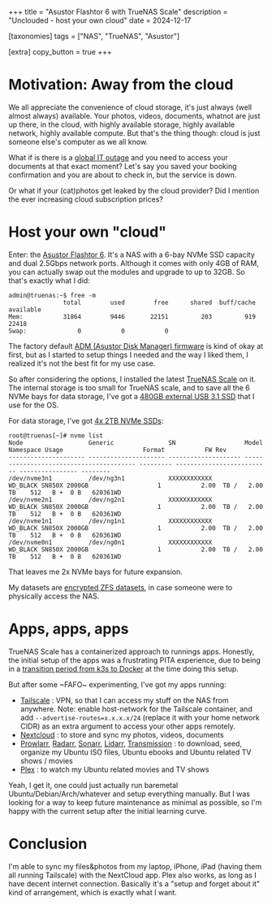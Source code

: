 +++
title = "Asustor Flashtor 6 with TrueNAS Scale"
description = "Unclouded - host your own cloud"
date = 2024-12-17

[taxonomies]
tags = ["NAS", "TrueNAS", "Asustor"]

[extra]
copy_button = true
+++

# Motivation: Away from the cloud

We all appreciate the convenience of cloud storage, it's just always (well almost always) available. Your photos, videos, documents, whatnot are just up there, in the cloud, with highly available storage, highly available network, highly available compute. But that's the thing though: cloud is just someone else's computer as we all know.

What if is there is a [global IT outage](https://www.weforum.org/stories/2024/07/global-outage-it-cyber-resilience-alarm-world/) and you need to access your documents at that exact moment? Let's say you saved your booking confirmation and you are about to check in, but the service is down. 

Or what if your (cat)photos get leaked by the cloud provider? Did I mention the ever increasing cloud subscription prices?

# Host your own "cloud"

Enter: the [Asustor Flashtor 6](https://www.asustor.com/en/product?p_id=79). It's a NAS with a 6-bay NVMe SSD capacity and dual 2.5Gbps network ports. Although it comes with only 4GB of RAM, you can actually swap out the modules and upgrade to up to 32GB. So that's exactly what I did:
```
admin@truenas:~$ free -m
               total        used        free      shared  buff/cache   available
Mem:           31864        9446       22151         203         919       22418
Swap:              0           0           0
```

The factory default [ADM (Asustor Disk Manager) firmware](https://www.asustor.com/service/release_notes) is kind of okay at first, but as I started to setup things I needed and the way I liked them, I realized it's not the best fit for my use case.

So after considering the options, I installed the latest [TrueNAS Scale](https://www.truenas.com/truenas-scale/) on it. The internal storage is too small for TrueNAS scale, and to save all the 6 NVMe bays for data storage, I've got a [480GB external USB 3.1 SSD](http://www.kingmax.com.tw/en-global/product/product/Model/Portable_SSD_KE31) that I use for the OS.

For data storage, I've got [4x 2TB NVMe SSDs](https://www.westerndigital.com/en-us/products/internal-drives/wd-black-sn850x-nvme-ssd?sku=WDS200T2X0E-00BCA0):
```
root@truenas[~]# nvme list
Node                  Generic               SN                   Model                                    Namespace Usage                      Format           FW Rev  
--------------------- --------------------- -------------------- ---------------------------------------- --------- -------------------------- ---------------- --------
/dev/nvme3n1          /dev/ng3n1            XXXXXXXXXXXX         WD_BLACK SN850X 2000GB                   1           2.00  TB /   2.00  TB    512   B +  0 B   620361WD
/dev/nvme2n1          /dev/ng2n1            XXXXXXXXXXXX         WD_BLACK SN850X 2000GB                   1           2.00  TB /   2.00  TB    512   B +  0 B   620361WD
/dev/nvme1n1          /dev/ng1n1            XXXXXXXXXXXX         WD_BLACK SN850X 2000GB                   1           2.00  TB /   2.00  TB    512   B +  0 B   620361WD
/dev/nvme0n1          /dev/ng0n1            XXXXXXXXXXXX         WD_BLACK SN850X 2000GB                   1           2.00  TB /   2.00  TB    512   B +  0 B   620361WD
```
That leaves me 2x NVMe bays for future expansion.

My datasets are [encrypted ZFS datasets](https://www.truenas.com/docs/scale/scaletutorials/datasets/encryptionscale/), in case someone were to physically access the NAS.

# Apps, apps, apps

TrueNAS Scale has a containerized approach to runnings apps. Honestly, the initial setup of the apps was a frustrating PITA experience, due to being in a [transition period from k3s to Docker](https://forums.truenas.com/t/removal-of-k3s-based-apps-from-truenas/6467) at the time doing this setup.

But after some ~FAFO~ experimenting, I've got my apps running:
- [Tailscale](https://tailscale.com/) : VPN, so that I can access my stuff on the NAS from anywhere. Note: enable host-network for the Tailscale container, and add `--advertise-routes=x.x.x.x/24` (replace it with your home network CIDR) as an extra argument to access your other apps remotely.
- [Nextcloud](https://nextcloud.com/) : to store and sync my photos, videos, documents
- [Prowlarr](https://prowlarr.com/), [Radarr](https://radarr.video/), [Sonarr](https://sonarr.tv/), [Lidarr](https://lidarr.audio/), [Transmission](https://transmissionbt.com/) : to download, seed, organize my Ubuntu ISO files, Ubuntu ebooks and Ubuntu related TV shows / movies
- [Plex](https://www.plex.tv/) : to watch my Ubuntu related movies and TV shows

Yeah, I get it, one could just actually run baremetal Ubuntu/Debian/Arch/whatever and setup everything manually. But I was looking for a way to keep future maintenance as minimal as possible, so I'm happy with the current setup after the initial learning curve.

# Conclusion

I'm able to sync my files&photos from my laptop, iPhone, iPad (having them all running Tailscale) with the NextCloud app. Plex also works, as long as I have decent internet connection. Basically it's a "setup and forget about it" kind of arrangement, which is exactly what I want.